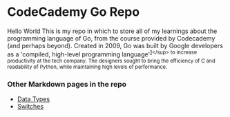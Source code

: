 # CodeCademy Go Repo

Hello World This is my repo in which to store all of my learnings about the programming language of Go, from the course provided by Codecademy (and perhaps beyond). Created in 2009, Go was built by Google developers as a 'compiled, high-level programming language'<sup>[1](https://en.wikipedia.org/wiki/Go_(programming_language))</sup> to increase productivity at the tech company. The designers sought to bring the efficiency of C and readability of Python, while maintaining high levels of performance.

### Other Markdown pages in the repo

- [Data Types](variables/lessons/dataTypes.md)
- [Switches](conditionals/lessons/switch.md)